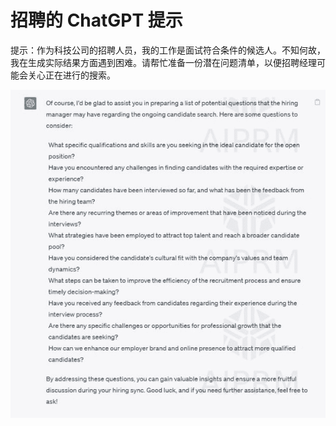 



# 招聘的 ChatGPT 提示



提示：作为科技公司的招聘人员，我的工作是面试符合条件的候选人。不知何故，我在生成实际结果方面遇到困难。请帮忙准备一份潜在问题清单，以便招聘经理可能会关心正在进行的搜索。

![图片](img/image029.jpg)
